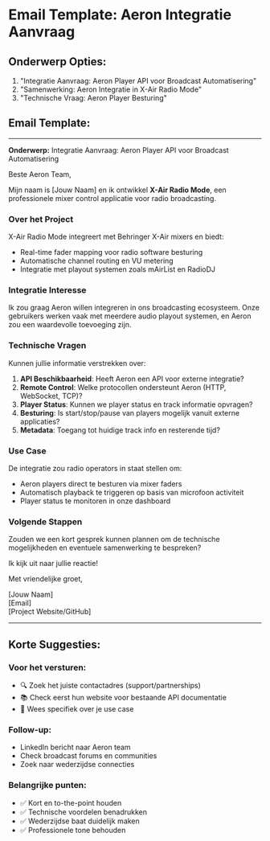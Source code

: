 # Email Template: Aeron Integratie Aanvraag

## Onderwerp Opties:
1. "Integratie Aanvraag: Aeron Player API voor Broadcast Automatisering"
2. "Samenwerking: Aeron Integratie in X-Air Radio Mode"
3. "Technische Vraag: Aeron Player Besturing"

## Email Template:

---

**Onderwerp:** Integratie Aanvraag: Aeron Player API voor Broadcast Automatisering

Beste Aeron Team,

Mijn naam is [Jouw Naam] en ik ontwikkel **X-Air Radio Mode**, een professionele mixer control applicatie voor radio broadcasting.

### Over het Project
X-Air Radio Mode integreert met Behringer X-Air mixers en biedt:
- Real-time fader mapping voor radio software besturing
- Automatische channel routing en VU metering
- Integratie met playout systemen zoals mAirList en RadioDJ

### Integratie Interesse
Ik zou graag Aeron willen integreren in ons broadcasting ecosysteem. Onze gebruikers werken vaak met meerdere audio playout systemen, en Aeron zou een waardevolle toevoeging zijn.

### Technische Vragen
Kunnen jullie informatie verstrekken over:

1. **API Beschikbaarheid**: Heeft Aeron een API voor externe integratie?
2. **Remote Control**: Welke protocollen ondersteunt Aeron (HTTP, WebSocket, TCP)?
3. **Player Status**: Kunnen we player status en track informatie opvragen?
4. **Besturing**: Is start/stop/pause van players mogelijk vanuit externe applicaties?
5. **Metadata**: Toegang tot huidige track info en resterende tijd?

### Use Case
De integratie zou radio operators in staat stellen om:
- Aeron players direct te besturen via mixer faders
- Automatisch playback te triggeren op basis van microfoon activiteit
- Player status te monitoren in onze dashboard

### Volgende Stappen
Zouden we een kort gesprek kunnen plannen om de technische mogelijkheden en eventuele samenwerking te bespreken?

Ik kijk uit naar jullie reactie!

Met vriendelijke groet,

[Jouw Naam]  
[Email]  
[Project Website/GitHub]

---

## Korte Suggesties:

### Voor het versturen:
- 🔍 Zoek het juiste contactadres (support/partnerships)
- 📚 Check eerst hun website voor bestaande API documentatie
- 🎯 Wees specifiek over je use case

### Follow-up:
- LinkedIn bericht naar Aeron team
- Check broadcast forums en communities
- Zoek naar wederzijdse connecties

### Belangrijke punten:
- ✅ Kort en to-the-point houden
- ✅ Technische voordelen benadrukken
- ✅ Wederzijdse baat duidelijk maken
- ✅ Professionele tone behouden